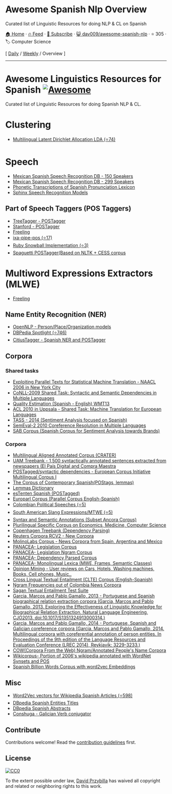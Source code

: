 # Awesome Spanish Nlp Overview

Curated list of Linguistic Resources for doing NLP & CL on Spanish

[🏠 Home](/README.md) · [🔥 Feed](https://www.trackawesomelist.com/dav009/awesome-spanish-nlp/rss.xml) · [📮 Subscribe](https://trackawesomelist.us17.list-manage.com/subscribe?u=d2f0117aa829c83a63ec63c2f&id=36a103854c) · [😺 dav009/awesome-spanish-nlp](https://github.com/dav009/awesome-spanish-nlp) · ⭐ 305 · 🏷️ Computer Science

[ [Daily](/content/dav009/awesome-spanish-nlp/README.md) / [Weekly](/content/dav009/awesome-spanish-nlp/week/README.md) / Overview ]

---

# Awesome Linguistics Resources for Spanish [![Awesome](https://cdn.rawgit.com/sindresorhus/awesome/d7305f38d29fed78fa85652e3a63e154dd8e8829/media/badge.svg)](https://github.com/sindresorhus/awesome)

Curated list of Linguistic Resources for doing Spanish NLP & CL.

# Clustering

*   [Multilingual Latent Dirichlet Allocation LDA (⭐74)](https://github.com/ArtificiAI/Multilingual-Latent-Dirichlet-Allocation-LDA)

# Speech

*   [Mexican Spanish Speech Recognition DB - 150 Speakers](http://www.speechocean.com/en-ASR-Corpora/631.html)
*   [Mexican Spanish Speech Recognition DB - 299 Speakers](http://www.speechocean.com/en-ASR-Corpora/603.html)
*   [Phonetic Transcriptions of Spanish Pronunciation Lexicon](http://www.speechocean.com/en-Text-Corpora/692.html)
*   [Sphinx Speech Recognition Models](http://www.speech.cs.cmu.edu/sphinx/models/hub4spanish_itesm/)

## Part of Speech Taggers (POS Taggers)

*   [TreeTagger - POSTagger](http://www.cis.uni-muenchen.de/\~schmid/tools/TreeTagger/)
*   [Stanford - POSTagger](http://nlp.stanford.edu/software/tagger.shtml)
*   [Freeling](http://nlp.lsi.upc.edu/freeling/)
*   [ixa-pipe-pos (⭐17)](https://github.com/ixa-ehu/ixa-pipe-pos)
*   [Ruby Snowball Implementation (⭐3)](https://github.com/MaG21/estem)
*   [Spaguetti POSTagger(Based on NLTK +  CESS corpus](https://code.google.com/p/spaghetti-tagger/)

# Multiword Expressions  Extractors (MLWE)

*   [Freeling](http://nlp.lsi.upc.edu/freeling/)

## Name Entity Recognition (NER)

*   [OpenNLP - Person/Place/Organization models](http://opennlp.sourceforge.net/models-1.5/)
*   [DBPedia Spotlight (⭐746)](https://github.com/dbpedia-spotlight/dbpedia-spotlight/)
*   [CitiusTagger - Spanish NER and  POSTagger](http://gramatica.usc.es/pln/tools/CitiusTools.html)

## Corpora

### Shared tasks

*   [Exploiting Parallel Texts for Statistical  Machine Translation -  NAACL 2006 in New York City](http://www.statmt.org/wmt06/shared-task/)
*   [CoNLL-2009 Shared Task: Syntactic and Semantic Dependencies in Multiple Languages](http://ufal.mff.cuni.cz/conll2009-st/trial-data.html)
*   [Quality Estimation (Spanish - English) WMT13](http://www.quest.dcs.shef.ac.uk/wmt13_qe.html)
*   [ ACL 2010 in Uppsala - Shared Task: Machine Translation for European Languages](http://www.statmt.org/wmt10/translation-task.html)
*   [TASS - 2014 (Sentiment Analysis focused on Spanish)](http://www.daedalus.es/TASS2014/tass2014.php)
*   [SemEval-2 2010 Coreference Resolution in Multiple Languages](http://semeval2.fbk.eu/semeval2.php?location=tasks)
*   [SAB Corpus (Spanish Corpus for Sentiment Analysis towards Brands)](http://sabcorpus.linkeddata.es/)

### Corpora

*   [Multilingual Aligned Annotated Corpus (CRATER)](http://catalog.elra.info/product_info.php?products_id=636)
*   [UAM Treebank - 1,500 syntactically annotated sentences extracted from newspapers (El País Digital and Compra Maestra](http://elvira.lllf.uam.es/\~sandoval/UAMTreebank.html)
*   [POSTagged/syntactic dependencies - European Corpus Initiative Multilingual Corpus I ](http://www.elsnet.org/resources/eciCorpus.html)
*   [The Corpus of Contemporary Spanish(POStags, lemmas)](http://sfncorpora.uab.es/CQPweb/cea/)
*   [Lemmas Dictionary](http://sfn.uab.es:8080/SFN/dictionary/dictionary-information-lemmas-and-expanded-forms)
*   [esTenten Spanish (POSTagged) ](http://www.sketchengine.co.uk/documentation/wiki/Corpora/TenTen/esTenTen)
*   [Europarl Corpus (Parallel Corpus English-Spanish)](http://www.statmt.org/europarl/)
*   [Colombian Political Speeches (⭐5)](https://github.com/dav009/LatinamericanTextResources)
*   [South American Slang Expressions/MTWE (⭐5)](https://github.com/dav009/LatinamericanTextResources)
*   [Syntax and Semantic Annotations (Subset Ancora Corpus)](http://ufal.mff.cuni.cz/conll2009-st/trial/CoNLL2009-ST-Spanish-trial.zip)
*   [Plurilingual Specific Corpus on Economics, Medicine, Computer Science](http://www.iula.upf.edu/corpus/corpusuk.htm)
*   [Copenhagen  Treebank (Dependency Parsing)](http://code.google.com/p/copenhagen-dependency-treebank/)
*   [Reuters Corpora RCV2 - New Corpora](http://trec.nist.gov/data/reuters/reuters.html)
*   [MolinoLabs Corpus - News Corpora from Spain, Argentina and Mexico](http://www.molinolabs.com/corpus.html)
*   [PANACEA- Legislation Corpus](http://panacea-lr.eu/en/info-for-researchers/data-sets/monolingual-corpora)
*   [PANACEA- Legislation Ngram Corpus](http://panacea-lr.eu/en/info-for-researchers/data-sets/monolingual-corpora-n-grams/)
*   [PANACEA- Dependency Parsed Corpus](http://panacea-lr.eu/en/info-for-researchers/data-sets/dependency-parsed-corpora/)
*   [PANACEA- Monolingual Lexica (MWE, Frames, Semantic Classes)](http://panacea-lr.eu/en/info-for-researchers/data-sets/monolingual-lexica/)
*   [Opinion Mining - User reviews on Cars, Hotels, Washing machines, Books, Cell phones, Music..](https://www.sfu.ca/\~mtaboada/SFU_Review_Corpus.html)
*   [Cross Lingual Textual Entailment (CLTE) Corpus (English-Spanish)](http://www.celct.it/resources.php?id_page=CLTE)
*   [Ngram Frequencies out of Colombia News Corpora](http://ngrams.cavorite.com/datos/)
*   [Sagan Textual Entailment Test Suite](http://www.investigacion.frc.utn.edu.ar/mslabs/\~jcastillo/Sagan-test-suite/)
*   [Garcia, Marcos and Pablo Gamallo, 2013 - Portuguese and Spanish biographical relation extraction corpora (Garcia, Marcos and Pablo Gamallo, 2013. Exploring the Effectiveness of Linguistic Knowledge for Biographical Relation Extraction. Natural Language Engineering, CJO2013. doi:10.1017/S1351324913000314.)](http://gramatica.usc.es/\~marcos/corpora_nle.tgz)
*   [Garcia, Marcos and Pablo Gamallo, 2014 - Portuguese, Spanish and Galician coreference corpora (Garcia, Marcos and Pablo Gamallo, 2014. Multilingual corpora with coreferential annotation of person entities. In Proceedings of the 9th edition of the Language Resources and Evaluation Conference (LREC 2014), Reykjavik: 3229-3233.)](http://gramatica.usc.es/\~marcos/resources/corpora_coref.tar.bz2)
*   [COW(Corpora From the Web) Ngram/Annotated People's Name Corpora ](http://hpsg.fu-berlin.de/cow/)
*   [Wikicorpus- Portion of 2006's wikipedia annotated with WordNet Synsets and POS](http://www.cs.upc.edu/\~nlp/wikicorpus/)
*   [Spanish Billion Words Corpus with word2vec Embeddings](http://crscardellino.me/SBWCE/)

## Misc

*   [Word2Vec vectors for Wikipedia Spanish Articles (⭐598)](https://github.com/idio/wiki2vec)
*   [DBpedia Spanish Entities Titles](http://data.dws.informatik.uni-mannheim.de/dbpedia/2014/es/labels_es.nt.bz2)
*   [DBpedia Spanish Abstracts](http://data.dws.informatik.uni-mannheim.de/dbpedia/2014/es/short_abstracts_es.nt.bz2)
*   [Conshuga - Galician Verb conjugator](http://gramatica.usc.es/pln/tools/conjugador/download.html)

## Contribute

Contributions welcome! Read the [contribution guidelines](https://github.com/dav009/awesome-spanish-nlp/blob/master/README.md/contributing.md) first.

## License

[![CC0](https://i.creativecommons.org/p/zero/1.0/88x31.png)](https://creativecommons.org/publicdomain/zero/1.0/)

To the extent possible under law, [David Przybilla](http://alejandro.pictures) has waived all copyright and related or neighboring rights to this work.


